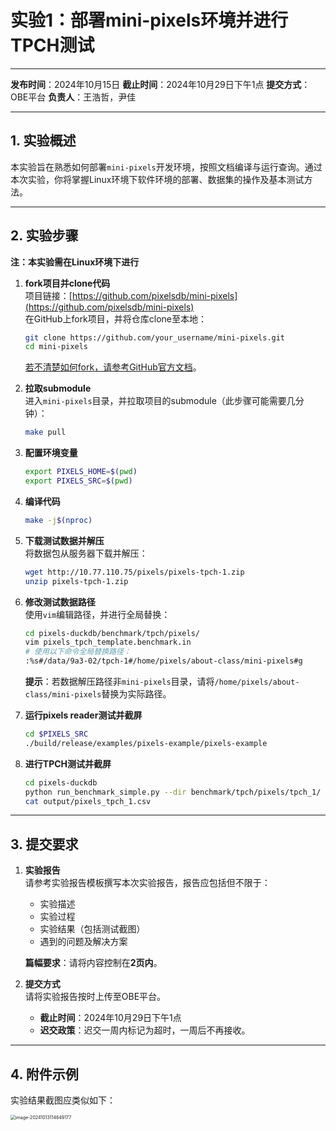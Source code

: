# 实验1：部署mini-pixels环境并进行TPCH测试  

---

**发布时间**：2024年10月15日
**截止时间**：2024年10月29日下午1点
**提交方式**：OBE平台
**负责人**：王浩哲，尹佳

---

## 1. 实验概述  

本实验旨在熟悉如何部署`mini-pixels`开发环境，按照文档编译与运行查询。通过本次实验，你将掌握Linux环境下软件环境的部署、数据集的操作及基本测试方法。  

---

## 2. 实验步骤  

**注：本实验需在Linux环境下进行**  

1. **fork项目并clone代码**  
   项目链接：[https://github.com/pixelsdb/mini-pixels](https://github.com/pixelsdb/mini-pixels)  
   在GitHub上fork项目，并将仓库clone至本地：  

   ```bash
   git clone https://github.com/your_username/mini-pixels.git
   cd mini-pixels
   ```

   [若不清楚如何fork，请参考GitHub官方文档](https://docs.github.com/en/pull-requests/collaborating-with-pull-requests/working-with-forks/fork-a-repo)。  

2. **拉取submodule**  
   进入`mini-pixels`目录，并拉取项目的submodule（此步骤可能需要几分钟）：  

   ```bash
   make pull
   ```

3. **配置环境变量**  

   ```bash
   export PIXELS_HOME=$(pwd)
   export PIXELS_SRC=$(pwd)
   ```

4. **编译代码**  

   ```bash
   make -j$(nproc)
   ```

5. **下载测试数据并解压**  
   将数据包从服务器下载并解压：  

   ```bash
   wget http://10.77.110.75/pixels/pixels-tpch-1.zip
   unzip pixels-tpch-1.zip
   ```
   
6. **修改测试数据路径**  
   使用`vim`编辑路径，并进行全局替换：  

   ```bash
   cd pixels-duckdb/benchmark/tpch/pixels/
   vim pixels_tpch_template.benchmark.in
   # 使用以下命令全局替换路径：
   :%s#/data/9a3-02/tpch-1#/home/pixels/about-class/mini-pixels#g
   ```

   **提示**：若数据解压路径非`mini-pixels`目录，请将`/home/pixels/about-class/mini-pixels`替换为实际路径。

7. **运行pixels reader测试并截屏**  

   ```bash
   cd $PIXELS_SRC
   ./build/release/examples/pixels-example/pixels-example
   ```

8. **进行TPCH测试并截屏**  

   ```bash
   cd pixels-duckdb
   python run_benchmark_simple.py --dir benchmark/tpch/pixels/tpch_1/
   cat output/pixels_tpch_1.csv
   ```

---

## 3. 提交要求  

1. **实验报告**  
   请参考实验报告模板撰写本次实验报告，报告应包括但不限于：  
   - 实验描述  
   - 实验过程  
   - 实验结果（包括测试截图）  
   - 遇到的问题及解决方案  
   
   **篇幅要求**：请将内容控制在**2页内**。

2. **提交方式**  
   请将实验报告按时上传至OBE平台。  
   - **截止时间**：2024年10月29日下午1点  
   - **迟交政策**：迟交一周内标记为超时，一周后不再接收。

---

## 4. 附件示例  

实验结果截图应类似如下：

<img src="C:\Users\86136\AppData\Roaming\Typora\typora-user-images\image-20241013114649177.png" alt="image-20241013114649177" style="zoom:50%;" />